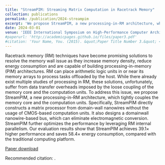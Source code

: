 ```yaml
---
title: "StreamPIM: Streaming Matrix Computation in Racetrack Memory"
collection: publications
permalink: /publication/2024-streampim
excerpt: 'We propose StreamPIM, a new processing-in-RM architecture, which tightly couples the memory core and the computation units. Specifically, StreamPIM directly constructs a matrix processor from domain-wall nanowires without the usage of CMOS-based computation units. It also designs a domainwall nanowire-based bus, which can eliminate electromagnetic conversion…'
date: 2024-03-01
venue: 'IEEE International Symposium on High-Performance Computer Architecture (HPCA)'
#paperurl: 'http://academicpages.github.io/files/paper3.pdf'
#citation: 'Your Name, You. (2015). &quot;Paper Title Number 3.&quot; <i>Journal 1</i>. 1(3).'
---
```

Racetrack memory (RM) techniques have become promising solutions to resolve the memory wall issue as they increase memory density, reduce energy consumption and are capable of building processing-in-memory (PIM) architectures. RM can place arithmetic logic units in or near its memory arrays to process tasks offloaded by the host. While there already exist multiple studies of processing in RM, these solutions, unfortunately, suffer from data transfer overheads imposed by the loose coupling of the memory core and the computation units. To address this issue, we propose StreamPIM, a new processing-in-RM architecture, which tightly couples the memory core and the computation units. Specifically, StreamPIM directly constructs a matrix processor from domain-wall nanowires without the usage of CMOS-based computation units. It also designs a domainwall nanowire-based bus, which can eliminate electromagnetic conversion. StreamPIM further optimizes the performance by leveraging RM internal parallelism. Our evaluation results show that StreamPIM achieves 39.1× higher performance and saves 58.4× energy consumption, compared with the traditional computing platform.

[Paper download](N/A)

Recommended citation: .